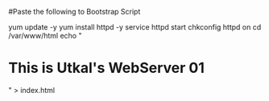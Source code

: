 #Paste the following to Bootstrap Script

yum update -y
yum install httpd -y
service httpd start
chkconfig httpd on
cd /var/www/html
echo "<html><h1>This is Utkal's WebServer 01</h1></html>" > index.html


